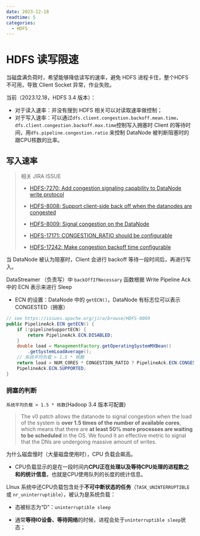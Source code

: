 ```yaml
---
date: 2023-12-18
readtime: 5
categories:
  - HDFS
---
```


# HDFS 读写限速

当磁盘满负荷时，希望能够降低读写的速率，避免 HDFS 进程卡住，整个HDFS 不可用，导致 Client Socket 异常，作业失败。

当前（2023.12.18，HDFS 3.4 版本）：

- 对于读入速率：并没有搜到 HDFS 相关可以对读取速率做控制；
- 对于写入速率：可以通过`dfs.client.congestion.backoff.mean.time`、`dfs.client.congestion.backoff.max.time`控制写入拥塞时 Client 的等待时间，用`dfs.pipeline.congestion.ratio` 来控制 DataNode 被判断阻塞时的跟CPU核数的比率。



<!-- more -->



## 写入速率

> 相关 JIRA ISSUE
>
> - [HDFS-7270: Add congestion signaling capability to DataNode write protocol](https://issues.apache.org/jira/browse/HDFS-7270)
>
> - [HDFS-8008: Support client-side back off when the datanodes are congested](https://issues.apache.org/jira/browse/HDFS-8008)
> - [HDFS-8009: Signal congestion on the DataNode](https://issues.apache.org/jira/browse/HDFS-8009)
> - [HDFS-17171: CONGESTION_RATIO should be configurable](https://issues.apache.org/jira/browse/HDFS-17171)
> - [HDFS-17242: Make congestion backoff time configurable](https://issues.apache.org/jira/browse/HDFS-17242)

当 DataNode 被认为阻塞时，Client 会进行 backoff 等待一段时间后，再进行写入。

DataStreamer （负责写）中 `backOffIfNecessary` 函数根据 Write Pipeline Ack 中的 ECN 表示来进行 Sleep

- ECN 的设置：DataNode 中的 `getECN()`，DataNode 有标志位可以表示 CONGESTED（拥塞）

```java
// see https://issues.apache.org/jira/browse/HDFS-8009
public PipelineAck.ECN getECN() {
    if (!pipelineSupportECN) {
        return PipelineAck.ECN.DISABLED;
    }
    double load = ManagementFactory.getOperatingSystemMXBean()
        .getSystemLoadAverage();
    // 系统平均负载 > 1.5 * 核数
    return load > NUM_CORES * CONGESTION_RATIO ? PipelineAck.ECN.CONGESTED :
    PipelineAck.ECN.SUPPORTED;
}
```

### 拥塞的判断

`系统平均负载 > 1.5 * 核数`(Hadoop 3.4 版本可配置)

> The v0 patch allows the datanode to signal congestion when the load of the system is **over 1.5 times of the number of available cores**, which means that there are **at least 50% more processes are waiting to be scheduled** in the OS. We found it an effective metric to signal that the DNs are undergoing massive amount of writes.

为什么磁盘慢时（大量磁盘使用时），CPU 负载会飙高。

- CPU负载显示的是在一段时间内**CPU正在处理以及等待CPU处理的进程数之和的统计信息**，也就是CPU使用队列的长度的统计信息。

LInux 系统中还CPU负载包含处于**不可中断状态的任务**（`TASK_UNINTERRUPTIBLE` 或 `nr_uninterruptible`），被认为是系统负载：

- 态被标志为“D”：`uninterruptible sleep`

- 通常**等待IO设备、等待网络**的时候，进程会处于`uninterruptible sleep`状态；
